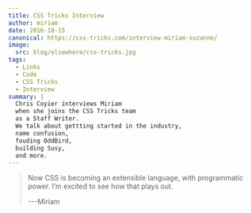 ```yaml
---
title: CSS Tricks Interview
author: miriam
date: 2016-10-15
canonical: https://css-tricks.com/interview-miriam-suzanne/
image:
  src: blog/elsewhere/css-tricks.jpg
tags:
  - Links
  - Code
  - CSS Tricks
  - Interview
summary: |
  Chris Coyier interviews Miriam
  when she joins the CSS Tricks team
  as a Staff Writer.
  We talk about gettting started in the industry,
  name confusion,
  fouding OddBird,
  building Susy,
  and more.
---
```


> Now CSS is becoming an extensible language,
> with programmatic power.
> I’m excited to see how that plays out.
>
> ---Miriam
